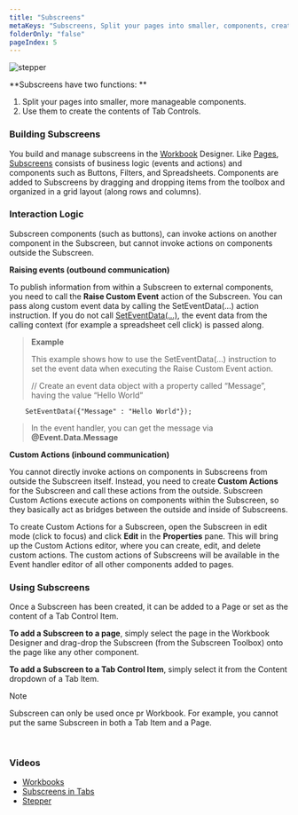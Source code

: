 ```yaml
---
title: "Subscreens"
metaKeys: "Subscreens, Split your pages into smaller, components, create, Tab Controls, Building, Interaction Logic, Raising events, outbound communication, add "
folderOnly: "false"
pageIndex: 5
---
```


![stepper](https://profitbasedocs.blob.core.windows.net/images/stepper.png)


**Subscreens have two functions: **

1.	Split your pages into smaller, more manageable components.
2.	Use them to create the contents of Tab Controls.

### Building Subscreens

You build and manage subscreens in the [Workbook](../workbooks.md) Designer. Like [Pages](pages.md), [Subscreens](howto/subscreens.md) consists of business logic (events and actions) and components such as Buttons, Filters, and Spreadsheets. Components are added to Subscreens by dragging and dropping items from the toolbox and organized in a grid layout (along rows and columns).

### Interaction Logic

Subscreen components (such as buttons), can invoke actions on another component in the Subscreen, but cannot invoke actions on components outside the Subscreen. 

**Raising events (outbound communication)**

To publish information from within a Subscreen to external components, you need to call the **Raise Custom Event** action of the Subscreen. You can pass along custom event data by calling the SetEventData(…) action instruction. If you do not call [SetEventData(…)](programmingmodel/instructions/seteventdata.md), the event data from the calling context (for example a spreadsheet cell click) is passed along.

>**Example**
>
>This example shows how to use the SetEventData(…) instruction to set the event data when executing the Raise Custom Event action.
>
>// Create an event data object with a property called “Message”, having the value “Hello World”
>
        SetEventData({"Message" : "Hello World"});
>
>In the event handler, you can get the message via **@Event.Data.Message**


**Custom Actions (inbound communication)**

You cannot directly invoke actions on components in Subscreens from outside the Subscreen itself. 
Instead, you need to create **Custom Actions** for the Subscreen and call these actions from the outside. Subscreen Custom Actions execute actions on components within the Subscreen, so they basically act as bridges between the outside and inside of Subscreens.

To create Custom Actions for a Subscreen, open the Subscreen in edit mode (click to focus) and click **Edit** in the **Properties** pane. This will bring up the Custom Actions editor, where you can create, edit, and delete custom actions. The custom actions of Subscreens will be available in the Event handler editor of all other components added to pages.

### Using Subscreens

Once a Subscreen has been created, it can be added to a Page or set as the content of a Tab Control Item. 

**To add a Subscreen to a page**, simply select the page in the Workbook Designer and drag-drop the Subscreen (from the Subscreen Toolbox) onto the page like any other component.

**To add a Subscreen to a Tab Control Item**, simply select it from the Content dropdown of a Tab Item.


> [!NOTE]
> Subscreen can only be used once pr Workbook. For example, you cannot put the same Subscreen in both a Tab Item and a Page.


<br/>

### Videos

* [Workbooks](../../videos/workbooks.md)
* [Subscreens in Tabs](https://profitbasedocs.blob.core.windows.net/videos/Workbook%20-%20Sub%20Screens%20in%20Tabs.mp4)
* [Stepper](https://profitbasedocs.blob.core.windows.net/videos/Workbook%20-%20Stepper.mp4)